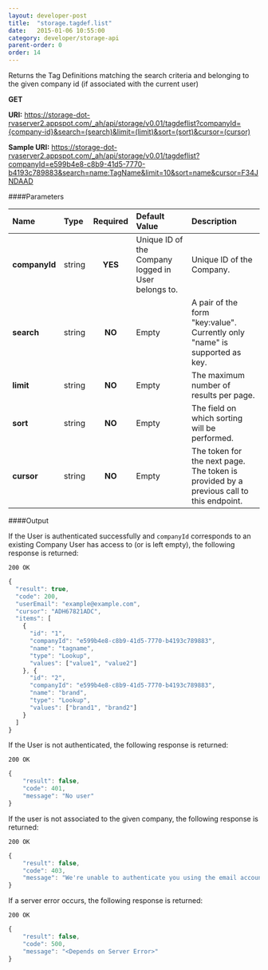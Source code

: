 ```yaml
---
layout: developer-post
title:  "storage.tagdef.list"
date:   2015-01-06 10:55:00
category: developer/storage-api
parent-order: 0
order: 14
---
```


Returns the Tag Definitions matching the search criteria and belonging to the given company id (if associated with the current user)

**GET**

**URI:** https://storage-dot-rvaserver2.appspot.com/_ah/api/storage/v0.01/tagdeflist?companyId={company-id}&search=(search)&limit=(limit)&sort=(sort)&cursor=(cursor)

**Sample URI:** https://storage-dot-rvaserver2.appspot.com/_ah/api/storage/v0.01/tagdeflist?companyId=e599b4e8-c8b9-41d5-7770-b4193c789883&search=name:TagName&limit=10&sort=name&cursor=F34JNDAAD


####Parameters

| Name    | Type   | Required | Default Value | Description |
|:--------|:-------|:--------:|:--------------|:------------|
| **companyId**  | string |  **YES**  | Unique ID of the Company logged in User belongs to. | Unique ID of the Company. |
| **search**  | string |  **NO**  | Empty | A pair of the form "key:value". Currently only "name" is supported as key. |
| **limit**  | string |  **NO**  | Empty | The maximum number of results per page. |
| **sort**  | string |  **NO**  | Empty | The field on which sorting will be performed. |
| **cursor**  | string |  **NO**  | Empty | The token for the next page. The token is provided by a previous call to this endpoint. |

####Output

If the User is authenticated successfully and `companyId` corresponds to an existing Company User has access to (or is left empty), the following response is returned:

```200 OK```

```javascript
{
  "result": true,
  "code": 200,
  "userEmail": "example@example.com",
  "cursor": "ADH67821ADC",
  "items": [
    {
      "id": "1",
      "companyId": "e599b4e8-c8b9-41d5-7770-b4193c789883",
      "name": "tagname",
      "type": "Lookup",
      "values": ["value1", "value2"]
    }, {
      "id": "2",
      "companyId": "e599b4e8-c8b9-41d5-7770-b4193c789883",
      "name": "brand",
      "type": "Lookup",
      "values": ["brand1", "brand2"]
    }
  ]
}

```

If the User is not authenticated, the following response is returned:

```200 OK```

```javascript
{
    "result": false,
    "code": 401,
    "message": "No user"
}
```

If the user is not associated to the given company, the following response is returned:

```200 OK```

```javascript
{
    "result": false,
    "code": 403,
    "message": "We're unable to authenticate you using the email account example@example.com"
}
```

If a server error occurs, the following response is returned:

```200 OK```

```javascript
{
    "result": false,
    "code": 500,
    "message": "<Depends on Server Error>"
}
```
